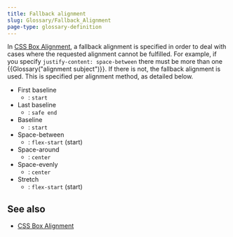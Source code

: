 ```yaml
---
title: Fallback alignment
slug: Glossary/Fallback_Alignment
page-type: glossary-definition
---
```




In [CSS Box Alignment](/Web/CSS/CSS_box_alignment), a fallback alignment is specified in order to deal with cases where the requested alignment cannot be fulfilled. For example, if you specify `justify-content: space-between` there must be more than one {{Glossary("alignment subject")}}. If there is not, the fallback alignment is used. This is specified per alignment method, as detailed below.

- First baseline
  - : `start`
- Last baseline
  - : `safe end`
- Baseline
  - : `start`
- Space-between
  - : `flex-start` (start)
- Space-around
  - : `center`
- Space-evenly
  - : `center`
- Stretch
  - : `flex-start` (start)

## See also

- [CSS Box Alignment](/Web/CSS/CSS_box_alignment)
